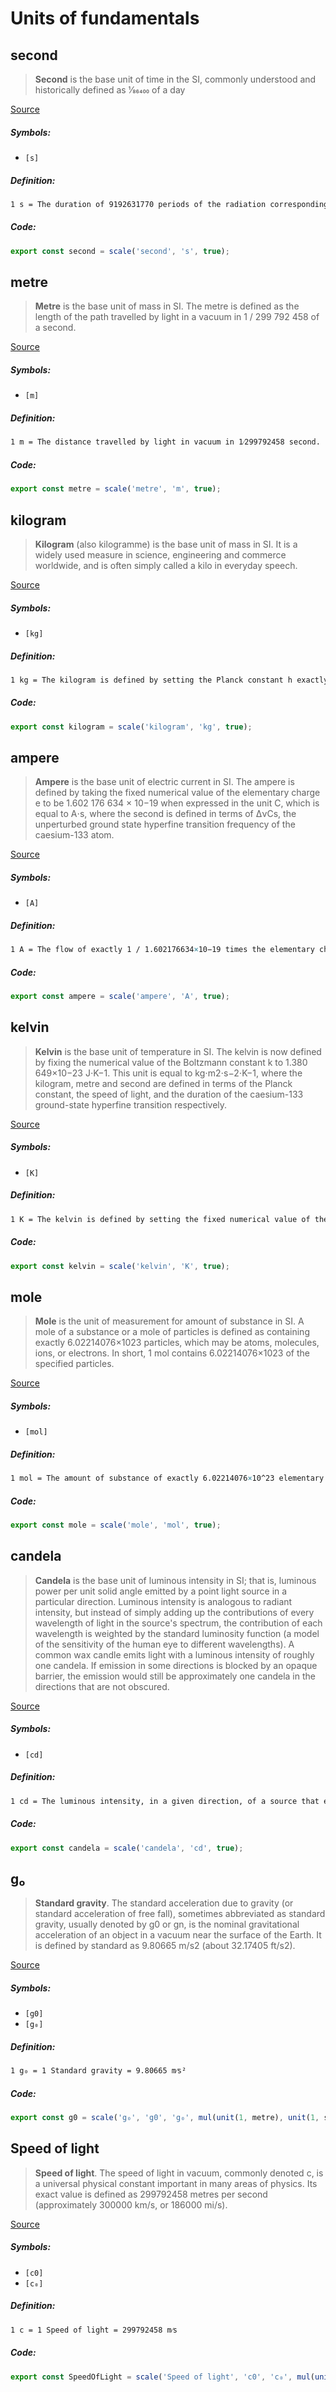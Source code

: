 Units of fundamentals
===

second
---

> **Second**  is the base unit of time in the SI, commonly understood and historically defined as 1⁄86400 of a day

[Source](https://en.wikipedia.org/wiki/Second) 

##### Symbols:
- ```[s]```

##### Definition:
```LaTex
1 s = The duration of 9192631770 periods of the radiation corresponding to the transition between the two hyperfine levels of the ground state of the caesium-133 atom.
```

##### Code:
```ts
export const second = scale('second', 's', true);
```




metre
---

> **Metre** is the base unit of mass in SI. The metre is defined as the length of the path travelled by light in a vacuum in 1 / 299 792 458 of a second.

[Source](https://en.wikipedia.org/wiki/Metre) 

##### Symbols:
- ```[m]```

##### Definition:
```LaTex
1 m = The distance travelled by light in vacuum in 1⁄299792458 second.
```

##### Code:
```ts
export const metre = scale('metre', 'm', true);
```




kilogram
---

> **Kilogram** (also kilogramme) is the base unit of mass in SI. It is a widely used measure in science, engineering and commerce worldwide, and is often simply called a kilo in everyday speech.

[Source](https://en.wikipedia.org/wiki/Kilogram) 

##### Symbols:
- ```[kg]```

##### Definition:
```LaTex
1 kg = The kilogram is defined by setting the Planck constant h exactly to 6.62607015×10−34 kg⋅m²⁄s, given the definitions of the metre and the second.
```

##### Code:
```ts
export const kilogram = scale('kilogram', 'kg', true);
```




ampere
---

> **Ampere** is the base unit of electric current in SI. The ampere is defined by taking the fixed numerical value of the elementary charge e to be 1.602 176 634 × 10−19 when expressed in the unit C, which is equal to A⋅s, where the second is defined in terms of ∆νCs, the unperturbed ground state hyperfine transition frequency of the caesium-133 atom.

[Source](https://en.wikipedia.org/wiki/Ampere) 

##### Symbols:
- ```[A]```

##### Definition:
```LaTex
1 A = The flow of exactly 1 / 1.602176634×10−19 times the elementary charge e per second.
```

##### Code:
```ts
export const ampere = scale('ampere', 'A', true);
```




kelvin
---

> **Kelvin** is the base unit of temperature in SI. The kelvin is now defined by fixing the numerical value of the Boltzmann constant k to 1.380 649×10−23 J⋅K−1. This unit is equal to kg⋅m2⋅s−2⋅K−1, where the kilogram, metre and second are defined in terms of the Planck constant, the speed of light, and the duration of the caesium-133 ground-state hyperfine transition respectively.

[Source](https://en.wikipedia.org/wiki/Kelvin) 

##### Symbols:
- ```[K]```

##### Definition:
```LaTex
1 K = The kelvin is defined by setting the fixed numerical value of the Boltzmann constant k to 1.380649×10−23 J⋅K−1, (J = kg⋅m2⋅s−2), given the definition of the kilogram, the metre, and the second.
```

##### Code:
```ts
export const kelvin = scale('kelvin', 'K', true);
```




mole
---

> **Mole** is the unit of measurement for amount of substance in SI. A mole of a substance or a mole of particles is defined as containing exactly 6.02214076×1023 particles, which may be atoms, molecules, ions, or electrons. In short, 1 mol contains 6.02214076×1023 of the specified particles.

[Source](https://en.wikipedia.org/wiki/Mole_(unit)) 

##### Symbols:
- ```[mol]```

##### Definition:
```LaTex
1 mol = The amount of substance of exactly 6.02214076×10^23 elementary entities. This number is the fixed numerical value of the Avogadro constant, when expressed in the unit 1⁄mol.
```

##### Code:
```ts
export const mole = scale('mole', 'mol', true);
```




candela
---

> **Candela** is the base unit of luminous intensity in SI; that is, luminous power per unit solid angle emitted by a point light source in a particular direction. Luminous intensity is analogous to radiant intensity, but instead of simply adding up the contributions of every wavelength of light in the source's spectrum, the contribution of each wavelength is weighted by the standard luminosity function (a model of the sensitivity of the human eye to different wavelengths). A common wax candle emits light with a luminous intensity of roughly one candela. If emission in some directions is blocked by an opaque barrier, the emission would still be approximately one candela in the directions that are not obscured.

[Source](https://en.wikipedia.org/wiki/Candela) 

##### Symbols:
- ```[cd]```

##### Definition:
```LaTex
1 cd = The luminous intensity, in a given direction, of a source that emits monochromatic radiation of frequency 5.4×1014 hertz and that has a radiant intensity in that direction of 1 / 683 W⁄sr.
```

##### Code:
```ts
export const candela = scale('candela', 'cd', true);
```




g₀
---

> **Standard gravity**. The standard acceleration due to gravity (or standard acceleration of free fall), sometimes abbreviated as standard gravity, usually denoted by ɡ0 or ɡn, is the nominal gravitational acceleration of an object in a vacuum near the surface of the Earth. It is defined by standard as 9.80665 m/s2 (about 32.17405 ft/s2).

[Source](https://en.wikipedia.org/wiki/Standard_gravity) 

##### Symbols:
- ```[g0]```
- ```[g₀]```

##### Definition:
```LaTex
1 g₀ = 1 Standard gravity = 9.80665 m⁄s²
```

##### Code:
```ts
export const g0 = scale('g₀', 'g0', 'g₀', mul(unit(1, metre), unit(1, second).pow(-2), 9.80665));
```




Speed of light
---

> **Speed of light**. The speed of light in vacuum, commonly denoted c, is a universal physical constant important in many areas of physics. Its exact value is defined as 299792458 metres per second (approximately 300000 km/s, or 186000 mi/s).

[Source](https://en.wikipedia.org/wiki/Speed_of_light) 

##### Symbols:
- ```[с0]```
- ```[с₀]```

##### Definition:
```LaTex
1 с = 1 Speed of light = 299792458 m⁄s
```

##### Code:
```ts
export const SpeedOfLight = scale('Speed of light', 'с0', 'с₀', mul(unit(1, metre), unit(1, second).pow(-1), 299792458));
```


